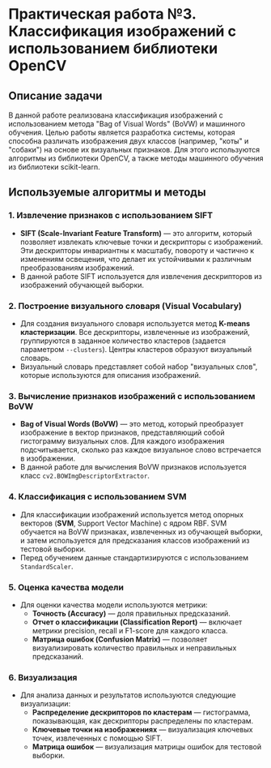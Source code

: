 # Практическая работа №3. Классификация изображений с использованием библиотеки OpenCV

## Описание задачи

В данной работе реализована классификация изображений с использованием метода "Bag of Visual Words" (BoVW) и машинного обучения. Целью работы является разработка системы, которая способна различать изображения двух классов (например, "коты" и "собаки") на основе их визуальных признаков. Для этого используются алгоритмы из библиотеки OpenCV, а также методы машинного обучения из библиотеки scikit-learn.

## Используемые алгоритмы и методы

### 1. **Извлечение признаков с использованием SIFT**
   - **SIFT (Scale-Invariant Feature Transform)** — это алгоритм, который позволяет извлекать ключевые точки и дескрипторы с изображений. Эти дескрипторы инвариантны к масштабу, повороту и частично к изменениям освещения, что делает их устойчивыми к различным преобразованиям изображений.
   - В данной работе SIFT используется для извлечения дескрипторов из изображений обучающей выборки.

### 2. **Построение визуального словаря (Visual Vocabulary)**
   - Для создания визуального словаря используется метод **K-means кластеризации**. Все дескрипторы, извлеченные из изображений, группируются в заданное количество кластеров (задается параметром `--clusters`). Центры кластеров образуют визуальный словарь.
   - Визуальный словарь представляет собой набор "визуальных слов", которые используются для описания изображений.

### 3. **Вычисление признаков изображений с использованием BoVW**
   - **Bag of Visual Words (BoVW)** — это метод, который преобразует изображение в вектор признаков, представляющий собой гистограмму визуальных слов. Для каждого изображения подсчитывается, сколько раз каждое визуальное слово встречается в изображении.
   - В данной работе для вычисления BoVW признаков используется класс `cv2.BOWImgDescriptorExtractor`.

### 4. **Классификация с использованием SVM**
   - Для классификации изображений используется метод опорных векторов (**SVM**, Support Vector Machine) с ядром RBF. SVM обучается на BoVW признаках, извлеченных из обучающей выборки, и затем используется для предсказания классов изображений из тестовой выборки.
   - Перед обучением данные стандартизируются с использованием `StandardScaler`.

### 5. **Оценка качества модели**
   - Для оценки качества модели используются метрики:
     - **Точность (Accuracy)** — доля правильных предсказаний.
     - **Отчет о классификации (Classification Report)** — включает метрики precision, recall и F1-score для каждого класса.
     - **Матрица ошибок (Confusion Matrix)** — позволяет визуализировать количество правильных и неправильных предсказаний.

### 6. **Визуализация**
   - Для анализа данных и результатов используются следующие визуализации:
     - **Распределение дескрипторов по кластерам** — гистограмма, показывающая, как дескрипторы распределены по кластерам.
     - **Ключевые точки на изображениях** — визуализация ключевых точек, извлеченных с помощью SIFT.
     - **Матрица ошибок** — визуализация матрицы ошибок для тестовой выборки.